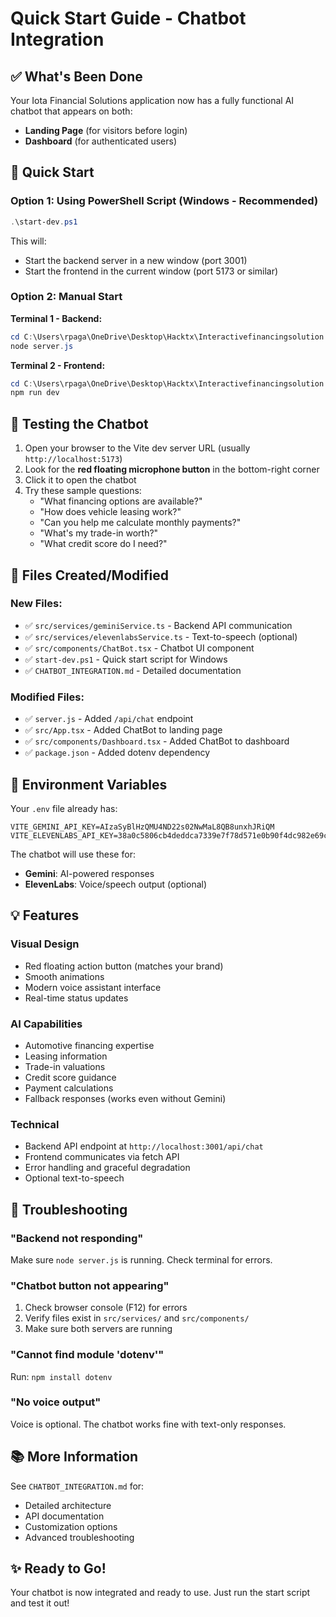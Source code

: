# Quick Start Guide - Chatbot Integration

## ✅ What's Been Done

Your Iota Financial Solutions application now has a fully functional AI chatbot that appears on both:
- **Landing Page** (for visitors before login)
- **Dashboard** (for authenticated users)

## 🚀 Quick Start

### Option 1: Using PowerShell Script (Windows - Recommended)
```powershell
.\start-dev.ps1
```
This will:
- Start the backend server in a new window (port 3001)
- Start the frontend in the current window (port 5173 or similar)

### Option 2: Manual Start

**Terminal 1 - Backend:**
```powershell
cd C:\Users\rpaga\OneDrive\Desktop\Hacktx\Interactivefinancingsolution
node server.js
```

**Terminal 2 - Frontend:**
```powershell
cd C:\Users\rpaga\OneDrive\Desktop\Hacktx\Interactivefinancingsolution
npm run dev
```

## 🧪 Testing the Chatbot

1. Open your browser to the Vite dev server URL (usually `http://localhost:5173`)
2. Look for the **red floating microphone button** in the bottom-right corner
3. Click it to open the chatbot
4. Try these sample questions:
   - "What financing options are available?"
   - "How does vehicle leasing work?"
   - "Can you help me calculate monthly payments?"
   - "What's my trade-in worth?"
   - "What credit score do I need?"

## 📁 Files Created/Modified

### New Files:
- ✅ `src/services/geminiService.ts` - Backend API communication
- ✅ `src/services/elevenlabsService.ts` - Text-to-speech (optional)
- ✅ `src/components/ChatBot.tsx` - Chatbot UI component
- ✅ `start-dev.ps1` - Quick start script for Windows
- ✅ `CHATBOT_INTEGRATION.md` - Detailed documentation

### Modified Files:
- ✅ `server.js` - Added `/api/chat` endpoint
- ✅ `src/App.tsx` - Added ChatBot to landing page
- ✅ `src/components/Dashboard.tsx` - Added ChatBot to dashboard
- ✅ `package.json` - Added dotenv dependency

## 🔧 Environment Variables

Your `.env` file already has:
```
VITE_GEMINI_API_KEY=AIzaSyBlHzQMU4ND22s02NwMaL8QB8unxhJRiQM
VITE_ELEVENLABS_API_KEY=38a0c5806cb4deddca7339e7f78d571e0b90f4dc982e69cfe5369a6f2e269254
```

The chatbot will use these for:
- **Gemini**: AI-powered responses
- **ElevenLabs**: Voice/speech output (optional)

## 💡 Features

### Visual Design
- Red floating action button (matches your brand)
- Smooth animations
- Modern voice assistant interface
- Real-time status updates

### AI Capabilities
- Automotive financing expertise
- Leasing information
- Trade-in valuations
- Credit score guidance
- Payment calculations
- Fallback responses (works even without Gemini)

### Technical
- Backend API endpoint at `http://localhost:3001/api/chat`
- Frontend communicates via fetch API
- Error handling and graceful degradation
- Optional text-to-speech

## 🐛 Troubleshooting

### "Backend not responding"
Make sure `node server.js` is running. Check terminal for errors.

### "Chatbot button not appearing"
1. Check browser console (F12) for errors
2. Verify files exist in `src/services/` and `src/components/`
3. Make sure both servers are running

### "Cannot find module 'dotenv'"
Run: `npm install dotenv`

### "No voice output"
Voice is optional. The chatbot works fine with text-only responses.

## 📚 More Information

See `CHATBOT_INTEGRATION.md` for:
- Detailed architecture
- API documentation
- Customization options
- Advanced troubleshooting

## ✨ Ready to Go!

Your chatbot is now integrated and ready to use. Just run the start script and test it out!
